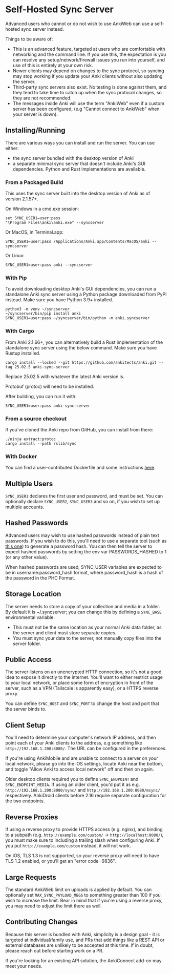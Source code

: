 # Self-Hosted Sync Server

Advanced users who cannot or do not wish to use AnkiWeb can use a self-hosted
sync server instead.

Things to be aware of:

- This is an advanced feature, targeted at users who are comfortable with
  networking and the command line. If you use this, the expectation is you
  can resolve any setup/network/firewall issues you run into yourself, and
  use of this is entirely at your own risk.
- Newer clients may depend on changes to the sync protocol, so syncing may
  stop working if you update your Anki clients without also updating the server.
- Third-party sync servers also exist. No testing is done against them, and
  they tend to take time to catch up when the sync protocol changes, so they
  are not recommended.
- The messages inside Anki will use the term "AnkiWeb" even if a custom server
  has been configured, (e.g "Cannot connect to AnkiWeb" when your server is down).

## Installing/Running

There are various ways you can install and run the server. You can use either:
- the sync server bundled with the desktop version of Anki
- a separate minimal sync server that doesn't include Anki's GUI dependencies. Python and Rust implementations are available.

### From a Packaged Build

This uses the sync server built into the desktop version of Anki as of version 2.1.57+.

On Windows in a cmd.exe session:

```
set SYNC_USER1=user:pass
"\Program Files\anki\anki.exe" --syncserver
```

Or MacOS, in Terminal.app:

```
SYNC_USER1=user:pass /Applications/Anki.app/Contents/MacOS/anki --syncserver
```

Or Linux:

```
SYNC_USER1=user:pass anki --syncserver
```

### With Pip

To avoid downloading desktop Anki's GUI dependencies, you can run a standalone Anki sync server using a Python package downloaded from PyPI instead.
Make sure you have Python 3.9+ installed.

```
python3 -m venv ~/syncserver
~/syncserver/bin/pip install anki
SYNC_USER1=user:pass ~/syncserver/bin/python -m anki.syncserver
```

### With Cargo

From Anki 2.1.66+, you can alternatively build a Rust implementation of the standalone sync server using the below command.
Make sure you have Rustup installed.

```
cargo install --locked --git https://github.com/ankitects/anki.git --tag 25.02.5 anki-sync-server
```

Replace 25.02.5 with whatever the latest Anki version is.

Protobuf (protoc) will need to be installed.

After building, you can run it with:

```
SYNC_USER1=user:pass anki-sync-server
```

### From a source checkout

If you've cloned the Anki repo from GitHub, you can install from there:

```
./ninja extract:protoc
cargo install --path rslib/sync
```

### With Docker

You can find a user-contributed Dockerfile and some instructions
[here](https://github.com/ankitects/anki/tree/main/docs/syncserver).

## Multiple Users

`SYNC_USER1` declares the first user and password, and must be set.
You can optionally declare `SYNC_USER2`, `SYNC_USER3` and so on, if you
wish to set up multiple accounts.

## Hashed Passwords

Advanced users may wish to use hashed passwords instead of plain text
passwords. If you wish to do this, you'll need to use a separate tool (such as
[this one](https://git.sr.ht/~laalsaas/pbkdf2-password-hash)) to generate a
password hash.  You can then tell the server to expect hashed passwords by
setting the env var PASSWORDS_HASHED to 1 (or any other value).

When hashed passwords are used, SYNC_USER variables are expected to be in
username:password_hash format, where password_hash is a hash of the password in
the PHC Format.

## Storage Location

The server needs to store a copy of your collection and media in a folder.
By default it is ~/.syncserver; you can change this by defining
a `SYNC_BASE` environmental variable.

- This must not be the same location as your normal Anki data folder, as the
server and client must store separate copies.
- You must sync your data to the server, not manually copy files into the
server folder.

## Public Access

The server listens on an unencrypted HTTP connection, so it's not a good
idea to expose it directly to the internet. You'll want to either restrict
usage to your local network, or place some form of encryption in front of
the server, such as a VPN (Tailscale is apparently easy), or a HTTPS
reverse proxy.

You can define `SYNC_HOST` and `SYNC_PORT` to change the host and port
that the server binds to.

## Client Setup

You'll need to determine your computer's network IP address, and then
point each of your Anki clients to the address, e.g something like
`http://192.168.1.200:8080/`. The URL can be configured in the preferences.

If you're using AnkiMobile and are unable to connect to a server on your local
network, please go into the iOS settings, locate Anki near the bottom, and
toggle "Allow Anki to access local network" off and then on again.

Older desktop clients required you to define `SYNC_ENDPOINT` and
`SYNC_ENDPOINT_MEDIA`.  If using an older client, you'd put it as e.g.
`http://192.168.1.200:8080/sync/` and `http://192.168.1.200:8080/msync/`
respectively. AnkiDroid clients before 2.16 require separate configuration for
the two endpoints.

## Reverse Proxies

If using a reverse proxy to provide HTTPS access (e.g. nginx), and binding to a subpath
(e.g. `http://example.com/custom/` -> `http://localhost:8080/`), you must make sure to
including a trailing slash when configuring Anki. If you put `http://example.com/custom`
instead, it will not work.

On iOS, TLS 1.3 is not supported, so your reverse proxy will need to have TLS 1.2
enabled, or you'll get an "error code -9836".

## Large Requests

The standard AnkiWeb limit on uploads is applied by default. You can optionally
set `MAX_SYNC_PAYLOAD_MEGS` to something greater than 100 if you wish to
increase the limit. Bear in mind that if you're using a reverse proxy, you may
need to adjust the limit there as well.

## Contributing Changes

Because this server is bundled with Anki, simplicity is a design goal - it is
targeted at individual/family use, and PRs that add things like a REST API or
external databases are unlikely to be accepted at this time. If in doubt, please
reach out before starting work on a PR.

If you're looking for an existing API solution, the AnkiConnect add-on may
meet your needs.
